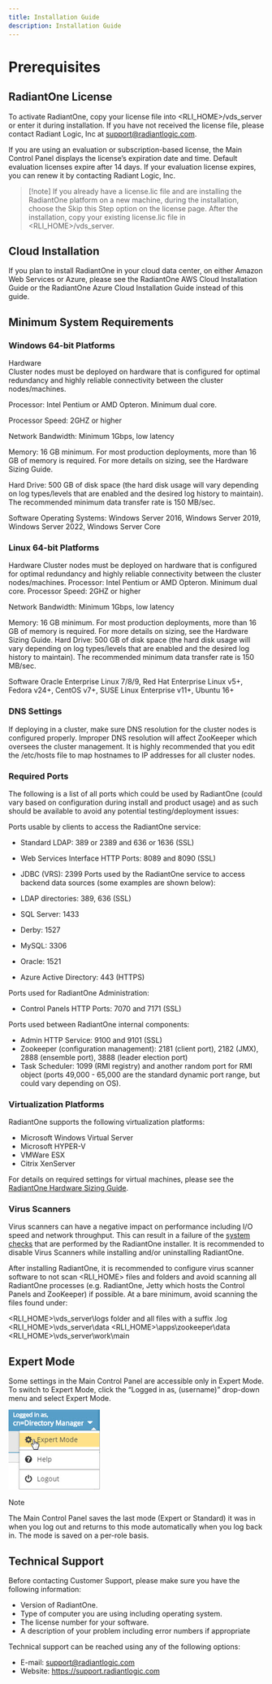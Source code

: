```yaml
---
title: Installation Guide
description: Installation Guide
---
```


# Prerequisites

## RadiantOne License

To activate RadiantOne, copy your license file into <RLI_HOME>/vds_server or enter it during installation. If you have not received the license file, please contact Radiant Logic, Inc at support@radiantlogic.com.

If you are using an evaluation or subscription-based license, the Main Control Panel displays the license’s expiration date and time. Default evaluation licenses expire after 14 days. If your evaluation license expires, you can renew it by contacting Radiant Logic, Inc.

>[!note] If you already have a license.lic file and are installing the RadiantOne platform on a new machine, during the installation, choose the Skip this Step option on the license page. After the installation, copy your existing license.lic file in <RLI_HOME>/vds_server.

## Cloud Installation

If you plan to install RadiantOne in your cloud data center, on either Amazon Web Services or Azure, please see the RadiantOne AWS Cloud Installation Guide or the RadiantOne Azure Cloud Installation Guide instead of this guide.

## Minimum System Requirements

### Windows 64-bit Platforms

Hardware
<br> Cluster nodes must be deployed on hardware that is configured for optimal redundancy and highly reliable connectivity between the cluster nodes/machines.

Processor: Intel Pentium or AMD Opteron. Minimum dual core.

Processor Speed: 2GHZ or higher

Network Bandwidth: Minimum 1Gbps, low latency

Memory: 16 GB minimum. For most production deployments, more than 16 GB of memory is required. For more details on sizing, see the Hardware Sizing Guide.

Hard Drive: 500 GB of disk space (the hard disk usage will vary depending on log types/levels that are enabled and the desired log history to maintain). The recommended minimum data transfer rate is 150 MB/sec.

Software Operating Systems: Windows Server 2016, Windows Server 2019, Windows Server 2022, Windows Server Core

### Linux 64-bit Platforms

Hardware
Cluster nodes must be deployed on hardware that is configured for optimal redundancy and highly reliable connectivity between the cluster nodes/machines.
Processor: Intel Pentium or AMD Opteron. Minimum dual core.
Processor Speed: 2GHZ or higher

Network Bandwidth: Minimum 1Gbps, low latency

Memory: 16 GB minimum. For most production deployments, more than 16 GB of memory is required. For more details on sizing, see the Hardware Sizing Guide.
Hard Drive: 500 GB of disk space (the hard disk usage will vary depending on log types/levels that are enabled and the desired log history to maintain). The recommended minimum data transfer rate is 150 MB/sec.

Software
Oracle Enterprise Linux 7/8/9, Red Hat Enterprise Linux v5+, Fedora v24+, CentOS v7+, SUSE Linux Enterprise v11+, Ubuntu 16+

### DNS Settings

If deploying in a cluster, make sure DNS resolution for the cluster nodes is configured properly. Improper DNS resolution will affect ZooKeeper which oversees the cluster management. It is highly recommended that you edit the /etc/hosts file to map hostnames to IP addresses for all cluster nodes.

### Required Ports

The following is a list of all ports which could be used by RadiantOne (could vary based on
configuration during install and product usage) and as such should be available to avoid any
potential testing/deployment issues:

Ports usable by clients to access the RadiantOne service:

- Standard LDAP: 389 or 2389 and 636 or 1636 (SSL)
- Web Services Interface HTTP Ports: 8089 and 8090 (SSL)
- JDBC (VRS): 2399
Ports used by the RadiantOne service to access backend data sources (some examples are shown below):

- LDAP directories: 389, 636 (SSL)
- SQL Server: 1433
- Derby: 1527
- MySQL: 3306
- Oracle: 1521
- Azure Active Directory: 443 (HTTPS)

Ports used for RadiantOne Administration:

- Control Panels HTTP Ports: 7070 and 7171 (SSL)

Ports used between RadiantOne internal components:

- Admin HTTP Service: 9100 and 9101 (SSL)
- Zookeeper (configuration management): 2181 (client port), 2182 (JMX), 2888 (ensemble port), 3888 (leader election port)
- Task Scheduler: 1099 (RMI registry) and another random port for RMI object (ports 49,000 - 65,000 are the standard dynamic port range, but could vary depending on OS).

### Virtualization Platforms

RadiantOne supports the following virtualization platforms:

- Microsoft Windows Virtual Server
- Microsoft HYPER-V
- VMWare ESX
- Citrix XenServer

For details on required settings for virtual machines, please see the [RadiantOne Hardware Sizing Guide](/documentation/hardware-sizing-guide/01-introduction).

### Virus Scanners

Virus scanners can have a negative impact on performance including I/O speed and network throughput. This can result in a failure of the [system checks](02-installation#installing-a-single-node) that are performed by the RadiantOne installer. It is recommended to disable Virus Scanners while installing and/or uninstalling RadiantOne.

After installing RadiantOne, it is recommended to configure virus scanner software to not scan <RLI_HOME> files and folders and avoid scanning all RadiantOne processes (e.g. RadiantOne, Jetty which hosts the Control Panels and ZooKeeper) if possible. At a bare minimum, avoid scanning the files found under:

<RLI_HOME>\vds_server\logs folder and all files with a suffix .log
<RLI_HOME>\vds_server\data
<RLI_HOME>\apps\zookeeper\data
<RLI_HOME>\vds_server\work\main

## Expert Mode

Some settings in the Main Control Panel are accessible only in Expert Mode. To switch to Expert Mode, click the “Logged in as, (username)” drop-down menu and select Expert Mode.

![An image showing expert mode](Media/expert-mode.jpg)

>[!note]
>The Main Control Panel saves the last mode (Expert or Standard) it was in when you log out and returns to this mode automatically when you log back in. The mode is saved on a per-role basis.

## Technical Support

Before contacting Customer Support, please make sure you have the following information:

- Version of RadiantOne.
- Type of computer you are using including operating system.
- The license number for your software.
- A description of your problem including error numbers if appropriate

Technical support can be reached using any of the following options:

- E-mail: support@radiantlogic.com
- Website: https://support.radiantlogic.com
